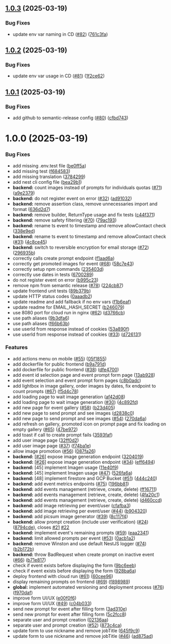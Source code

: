 ## [1.0.3](https://github.com/thomassloboda/AI-magine/compare/v1.0.2...v1.0.3) (2025-03-19)


### Bug Fixes

* update env var naming in CD ([#82](https://github.com/thomassloboda/AI-magine/issues/82)) ([761c3fa](https://github.com/thomassloboda/AI-magine/commit/761c3fa622b786d8e96a56da276934b75af9330c))

## [1.0.2](https://github.com/thomassloboda/AI-magine/compare/v1.0.1...v1.0.2) (2025-03-19)


### Bug Fixes

* update env var usage in CD ([#81](https://github.com/thomassloboda/AI-magine/issues/81)) ([1f2ce62](https://github.com/thomassloboda/AI-magine/commit/1f2ce62606e64b77f3ef3d026c13d5931983a386))

## [1.0.1](https://github.com/thomassloboda/AI-magine/compare/v1.0.0...v1.0.1) (2025-03-19)


### Bug Fixes

* add github to semantic-release config ([#80](https://github.com/thomassloboda/AI-magine/issues/80)) ([cfbd743](https://github.com/thomassloboda/AI-magine/commit/cfbd743d3fa15964e34d44580966464634da8d90))

# 1.0.0 (2025-03-19)


### Bug Fixes

* add missing .env.test file ([be0ff5a](https://github.com/thomassloboda/AI-magine/commit/be0ff5aef1c7833e1c9d168622f3b86d921bf3db))
* add missing test ([f684583](https://github.com/thomassloboda/AI-magine/commit/f684583c25d8bebb19635b81e3bf3377ee0f4b1a))
* add missing translation ([3784299](https://github.com/thomassloboda/AI-magine/commit/37842998020af3be16c0bc3d831ef2f8f4a79842))
* add nest cli config file ([bea29b1](https://github.com/thomassloboda/AI-magine/commit/bea29b159ee96a9a50003bd39d3d771df4a6b554))
* **backend:** count images instead of prompts for individuals quotas ([#71](https://github.com/thomassloboda/AI-magine/issues/71)) ([a9e2379](https://github.com/thomassloboda/AI-magine/commit/a9e23794c729999b0481a036cf303413092dacae))
* **backend:** do not register event on error ([#32](https://github.com/thomassloboda/AI-magine/issues/32)) ([ad91032](https://github.com/thomassloboda/AI-magine/commit/ad91032a4ee55bff0a5c32e65986d0f0d6098ab6))
* **backend:** remove assertion class, remove unnecessaries import and format ([636d2d7](https://github.com/thomassloboda/AI-magine/commit/636d2d7ef7ec1d6ca222c24b94b12e6f86b6c184))
* **backend:** remove builder, ReturnType usage and fix tests ([c44f371](https://github.com/thomassloboda/AI-magine/commit/c44f3719e72fb45cac75237586dbecdb1de6053d))
* **backend:** remove safety filtering ([#70](https://github.com/thomassloboda/AI-magine/issues/70)) ([79ac193](https://github.com/thomassloboda/AI-magine/commit/79ac193f4e95a9cdc3784151e00ce6ebfab04d1b))
* **backend:** rename ts event to timestamp and remove allowContact check ([338e9ed](https://github.com/thomassloboda/AI-magine/commit/338e9edd7fc883fd2f35e904e09de9d904a92c09))
* **backend:** rename ts event to timestamp and remove allowContact check ([#31](https://github.com/thomassloboda/AI-magine/issues/31)) ([4c8ce45](https://github.com/thomassloboda/AI-magine/commit/4c8ce45cb768bc5d0cebf9d20637efd25e3953bb))
* **backend:** switch to reversible encryption for email storage ([#72](https://github.com/thomassloboda/AI-magine/issues/72)) ([296935b](https://github.com/thomassloboda/AI-magine/commit/296935b2212bb15f169b6f8e0f0245019ef66d0f))
* correctly calls create prompt endpoint ([f1aad6a](https://github.com/thomassloboda/AI-magine/commit/f1aad6a1662e32a90c7e2ae9dd47d7cec86edf6d))
* correctly get promoted images for event ([#68](https://github.com/thomassloboda/AI-magine/issues/68)) ([58c7e43](https://github.com/thomassloboda/AI-magine/commit/58c7e436a2f37d305b214c9221d58850e340ab43))
* correctly setup npm commands ([235403d](https://github.com/thomassloboda/AI-magine/commit/235403ddaf3f3f6811c3b32cf183df638bbe4727))
* correctly use dates in tests ([6700289](https://github.com/thomassloboda/AI-magine/commit/670028961781db178893263d8683fed76e22ad87))
* do not register event on error ([b995c23](https://github.com/thomassloboda/AI-magine/commit/b995c23a463544a00f6dd2bccb93524b34ddd734))
* remove npm from semantic release ([#78](https://github.com/thomassloboda/AI-magine/issues/78)) ([224cb87](https://github.com/thomassloboda/AI-magine/commit/224cb872ce575f3b834acf1640c466ab408f4bd2))
* update frontend unit tests ([89b379b](https://github.com/thomassloboda/AI-magine/commit/89b379bf394db3a89ed345f1fbd5e4074793d572))
* update HTTP status codes ([0aaadb2](https://github.com/thomassloboda/AI-magine/commit/0aaadb243fee931d61e700cd94e0430029850db9))
* update readme and add fallback if no env vars ([f1b6eaf](https://github.com/thomassloboda/AI-magine/commit/f1b6eafedf5d7576d7444c18fd998b30d4fd03ba))
* update readme for EMAIL_HASH_SECRET ([b246079](https://github.com/thomassloboda/AI-magine/commit/b2460791cf30c6cf8309cb9c5c04008c57afd012))
* use 8080 port for cloud run in nginx ([#62](https://github.com/thomassloboda/AI-magine/issues/62)) ([d3766cb](https://github.com/thomassloboda/AI-magine/commit/d3766cb28441263715596475dd1f66dee4c91b5d))
* use path aliases ([9b3dfa6](https://github.com/thomassloboda/AI-magine/commit/9b3dfa6b4ed48f870c281c6be05c68766cf03094))
* use path aliases ([f66b63b](https://github.com/thomassloboda/AI-magine/commit/f66b63bb5e6e202f4501bd2ad2446e3b05ba5142))
* use userId from response instead of cookies ([53a890f](https://github.com/thomassloboda/AI-magine/commit/53a890f1c0a41752f1464c2e53b1b91843ac09d4))
* use userId from response instead of cookies ([#33](https://github.com/thomassloboda/AI-magine/issues/33)) ([d726131](https://github.com/thomassloboda/AI-magine/commit/d726131bb30c37513c7220943dee5ddd20c4f8fc))


### Features

* add actions menu on mobile ([#55](https://github.com/thomassloboda/AI-magine/issues/55)) ([05f1855](https://github.com/thomassloboda/AI-magine/commit/05f1855ae95a1c948063738dc9ab3e1708ef8a84))
* add dockerfile for public frontend ([b9a791d](https://github.com/thomassloboda/AI-magine/commit/b9a791d5b61089121d3cf5f24c0d2d0d49c5d37c))
* add dockerfile for public frontend ([#38](https://github.com/thomassloboda/AI-magine/issues/38)) ([dfe4700](https://github.com/thomassloboda/AI-magine/commit/dfe4700873bfc427b1b3bd4e35f08fe39f1ab6de))
* add event id selection page and event prompt form page ([13ab928](https://github.com/thomassloboda/AI-magine/commit/13ab928cac2daf707f4bab0318c5605f6a3349c1))
* add event selection and event prompt form pages ([c8b0adc](https://github.com/thomassloboda/AI-magine/commit/c8b0adc142b640d7b1aee13fd646a9724ba302f4))
* add lightbox in image gallery, order images by dates, fix endpoint to count prompts ([#67](https://github.com/thomassloboda/AI-magine/issues/67)) ([f5d4c78](https://github.com/thomassloboda/AI-magine/commit/f5d4c786548fbb9cd4d1906a861b058c9c13118a))
* add loading page to wait image generation ([af42d08](https://github.com/thomassloboda/AI-magine/commit/af42d0876089f9ccafd7f41e7acddb743e2b64e7))
* add loading page to wait image generation ([#30](https://github.com/thomassloboda/AI-magine/issues/30)) ([4c892fd](https://github.com/thomassloboda/AI-magine/commit/4c892fd67e3ea3e81983c393846962339d676477))
* add new page for event gallery ([#58](https://github.com/thomassloboda/AI-magine/issues/58)) ([b23d405](https://github.com/thomassloboda/AI-magine/commit/b23d4054fa3f82973037cf30e1bbfb0cc5e9bbac))
* add new page to send prompt and see images ([d2838c0](https://github.com/thomassloboda/AI-magine/commit/d2838c0a20c3cc33eb3e1a5b79e08c739ee57d0a))
* add new page to send prompt and see images ([#54](https://github.com/thomassloboda/AI-magine/issues/54)) ([270da6a](https://github.com/thomassloboda/AI-magine/commit/270da6a896556da0d88cb4ca84ae43aebdab3466))
* add refresh on gallery, promoted icon on prompt page and fix loading on empty gallery ([#65](https://github.com/thomassloboda/AI-magine/issues/65)) ([47be972](https://github.com/thomassloboda/AI-magine/commit/47be972572ffa2698760583379285b88443618ca))
* add toast if call to create prompt fails ([3593faf](https://github.com/thomassloboda/AI-magine/commit/3593fafb531f8a2fb09d497da0e8e8c038a9d201))
* add user image page ([32ff0d2](https://github.com/thomassloboda/AI-magine/commit/32ff0d2426e354adf5de6d6e17df8d78292cdf81))
* add user image page ([#37](https://github.com/thomassloboda/AI-magine/issues/37)) ([f74ba1e](https://github.com/thomassloboda/AI-magine/commit/f74ba1ecfd18e007c2b1c7de69ab632cf4cd6182))
* allow image promotion ([#56](https://github.com/thomassloboda/AI-magine/issues/56)) ([087fa26](https://github.com/thomassloboda/AI-magine/commit/087fa266c611a6e7ae6d8a4199b09475752b0829))
* **backend:** [[#26](https://github.com/thomassloboda/AI-magine/issues/26)] expose image generation endpoint ([3204019](https://github.com/thomassloboda/AI-magine/commit/320401997dbf1327340a64e789765bd220b3a1c5))
* **backend:** [[#26](https://github.com/thomassloboda/AI-magine/issues/26)] expose image generation endpoint ([#34](https://github.com/thomassloboda/AI-magine/issues/34)) ([eff6494](https://github.com/thomassloboda/AI-magine/commit/eff64943996fc8a87bf0f6c909ba754c2ec95b80))
* **backend:** [45] implement Imagen usage ([11e40f9](https://github.com/thomassloboda/AI-magine/commit/11e40f9f0016d55895603cd1ae33341ddfbbee1b))
* **backend:** [45] implement Imagen usage ([#47](https://github.com/thomassloboda/AI-magine/issues/47)) ([526fa6a](https://github.com/thomassloboda/AI-magine/commit/526fa6aa3dc5b068e0142a6e762ea9c1892af0d8))
* **backend:** [48] implement firestore and GCP Bucket  ([#51](https://github.com/thomassloboda/AI-magine/issues/51)) ([444c240](https://github.com/thomassloboda/AI-magine/commit/444c240e65a3290e154279e0f4553683880f271f))
* **backend:** add event metrics endpoints ([#75](https://github.com/thomassloboda/AI-magine/issues/75)) ([196bb81](https://github.com/thomassloboda/AI-magine/commit/196bb81b4f341cf1c3d50a9538e18d5f04c0adca))
* **backend:** add events management (retrieve, create, delete) ([ff16711](https://github.com/thomassloboda/AI-magine/commit/ff16711a71e01a8ac4299d93c86ec57ee49670bb))
* **backend:** add events management (retrieve, create, delete) ([4fa20c1](https://github.com/thomassloboda/AI-magine/commit/4fa20c1b0c4c23d6229997a8215331c69b3d3b14))
* **backend:** add events management (retrieve, create, delete) ([d460ccd](https://github.com/thomassloboda/AI-magine/commit/d460ccd8d650efa23d2e73b8325990d0c66d3b94))
* **backend:** add image retrieving per event/user ([cfafba3](https://github.com/thomassloboda/AI-magine/commit/cfafba3910e5bf1b65add5ddb26281057343c68a))
* **backend:** add image retrieving per event/user ([#44](https://github.com/thomassloboda/AI-magine/issues/44)) ([b904320](https://github.com/thomassloboda/AI-magine/commit/b904320487b3c93b0ed020baa0a6902233f8f3b8))
* **backend:** add picsum image generator ([#39](https://github.com/thomassloboda/AI-magine/issues/39)) ([8c117f4](https://github.com/thomassloboda/AI-magine/commit/8c117f46eff5cd3c863549b76093d4d5cdfca465))
* **backend:** allow prompt creation (include user verification) ([#24](https://github.com/thomassloboda/AI-magine/issues/24)) ([8794cde](https://github.com/thomassloboda/AI-magine/commit/8794cde4ee9ff549b3dcfdf417a54fbd12b0b31f)), closes [#21](https://github.com/thomassloboda/AI-magine/issues/21) [#22](https://github.com/thomassloboda/AI-magine/issues/22)
* **backend:** implement event's remaining prompts ([#59](https://github.com/thomassloboda/AI-magine/issues/59)) ([eaa2341](https://github.com/thomassloboda/AI-magine/commit/eaa23419631b54d538cab69f3b3d581d03630dd7))
* **backend:** limit allowed prompts per event ([#53](https://github.com/thomassloboda/AI-magine/issues/53)) ([0acb1a2](https://github.com/thomassloboda/AI-magine/commit/0acb1a286f7e4fcbeb012b4b2317876f89eda98c))
* **backend:** remove Winston and use default NestJS logger ([#74](https://github.com/thomassloboda/AI-magine/issues/74)) ([b2b172b](https://github.com/thomassloboda/AI-magine/commit/b2b172b8827cdcb4dc7412d70300420b1aff74b3))
* **backend:** throw BadRequest when create prompt on inactive event ([#66](https://github.com/thomassloboda/AI-magine/issues/66)) ([b71e817](https://github.com/thomassloboda/AI-magine/commit/b71e8174dc984e33f02db407cc4cab741b81f746))
* check if event exists before displaying the form ([9bc6eeb](https://github.com/thomassloboda/AI-magine/commit/9bc6eebbaf78738bc41780a453ea330172894d86))
* check if event exists before displaying the form ([928ba6a](https://github.com/thomassloboda/AI-magine/commit/928ba6ae483b064a9c0af5b9708ec31cd83243b8))
* deploy frontend with cloud run ([#61](https://github.com/thomassloboda/AI-magine/issues/61)) ([60cee96](https://github.com/thomassloboda/AI-magine/commit/60cee96e841c080b8d4e2514ee6af057eddc0479))
* display remaining prompts on frontend ([#69](https://github.com/thomassloboda/AI-magine/issues/69)) ([f898989](https://github.com/thomassloboda/AI-magine/commit/f898989d28ba7fd3bae83a63c232bb71e50aa701))
* **global:** implement automated versioning and deployment process ([#76](https://github.com/thomassloboda/AI-magine/issues/76)) ([f970daf](https://github.com/thomassloboda/AI-magine/commit/f970dafd3ee265e8b45fe97816c5f82d2e7b4db6))
* improve form UI/UX ([e00f0f6](https://github.com/thomassloboda/AI-magine/commit/e00f0f67ffa677e59d3f9ff084e0aa6cab19ff1a))
* improve form UI/UX ([#49](https://github.com/thomassloboda/AI-magine/issues/49)) ([c04b033](https://github.com/thomassloboda/AI-magine/commit/c04b0335550c204d9ae892922b9652eca25c2ab0))
* send new prompt for event after filling form ([3ad310e](https://github.com/thomassloboda/AI-magine/commit/3ad310efdc9f3fc79d84710721a8fd97a2ee2d34))
* send new prompt for event after filling form ([5c2fcc8](https://github.com/thomassloboda/AI-magine/commit/5c2fcc89c4069d8c37ed39c2547d72edd51f817c))
* separate user and prompt creation ([02136aa](https://github.com/thomassloboda/AI-magine/commit/02136aa4cb05060c7d7522983305ed43c76038ae))
* separate user and prompt creation ([#52](https://github.com/thomassloboda/AI-magine/issues/52)) ([873c4ca](https://github.com/thomassloboda/AI-magine/commit/873c4ca8c3d52b0f343ba5f3d1999feef83ba34b))
* update form to use nickname and remove jobTitle ([645f9c9](https://github.com/thomassloboda/AI-magine/commit/645f9c92d7f00880c64475eaf833b47ac64650b4))
* update form to use nickname and remove jobTitle ([#46](https://github.com/thomassloboda/AI-magine/issues/46)) ([ad875ad](https://github.com/thomassloboda/AI-magine/commit/ad875adc6b35bfccd249c1aab7c39e688e45602c))
